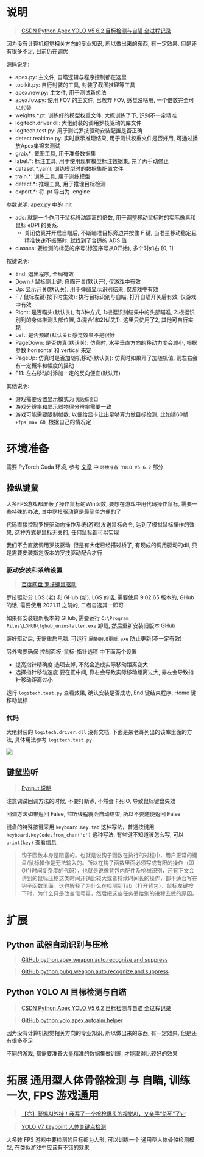
# 说明

> [CSDN Python Apex YOLO V5 6.2 目标检测与自瞄 全过程记录](https://blog.csdn.net/mrathena/article/details/126860226)

因为没有计算机视觉相关方向的专业知识, 所以做出来的东西, 有一定效果, 但是还有很多不足, 目前仍在调优

源码说明:
- apex.py: 主文件, 自瞄逻辑与程序控制都在这里
- toolkit.py: 自行封装的工具, 封装了截图推理等工具
- apex.new.py: 主文件, 用于测试新想法
- apex.fov.py: 使用 FOV 的主文件, 已放弃 FOV, 感觉没啥用, 一个倍数完全可以代替
- weights.*.pt: 训练好的模型权重文件, 大概训练了下, 识别不一定精准
- logitech.driver.dll: 大佬封装的调用罗技驱动的库文件
- logitech.test.py: 用于测试罗技驱动安装配置是否正确
- detect.realtime.py: 实时展示推理结果, 用于测试权重文件是否好用, 可通过播放Apex集锦来测试
- grab.*: 截图工具, 用于准备数据集
- label.*: 标注工具, 用于使用现有模型标注数据集, 完了再手动修正
- dataset.*.yaml: 训练模型时的数据集配置文件
- train.*: 训练工具, 用于训练模型
- detect.*: 推理工具, 用于推理目标检测
- export.*: 将 .pt 导出为 .engine

参数说明: apex.py 中的 init
- ads: 就是一个作用于鼠标移动距离的倍数, 用于调整移动鼠标时的实际像素和鼠标 eDPI 的关系. 
  - 关闭仿真并开启自瞄后, 不断瞄准目标旁边并按住 F 键, 当准星移动稳定且精准快速不振荡时, 就找到了合适的 ADS 值
- classes: 要检测的标签的序号(标签序号从0开始), 多个时如右 [0, 1]

按键说明:
- End: 退出程序, 全局有效
- Down / 鼠标侧上键: 自瞄开关(默认开), 仅游戏中有效
- Up: 显示开关(默认关), 用于弹窗显示识别结果, 仅游戏中有效
- F / 鼠标左键(按下时生效): 执行目标识别与自瞄, 打开自瞄开关后有效, 仅游戏中有效
- Right: 是否瞄头(默认关), 有3种方式, 1:根据识别结果中的头部瞄准, 2:根据识别到的身体推测头部位置, 3:混合1和2(优先1). 这里只使用了2, 其他可自行实现
- Left: 是否预瞄(默认关): 感觉效果不是很好
- PageDown: 是否仿真(默认关): 仿真时, 水平垂直方向的移动力度会减小, 根据参数 horizontal 和 vertical 来定
- PageUp: 仿真时是否加随机移动(默认关): 仿真时如果开了加随机值, 则左右会有一定概率和幅度的摇动
- F11: 左右移动时添加一定的反向便宜(默认开)

其他说明:
- 游戏需要设置显示模式为 `无边框窗口`
- 游戏分辨率和显示器物理分辨率需要一致
- 游戏可能需要限制帧数, 以便给显卡让出足够算力做目标检测, 比如锁60帧 `+fps_max 60`, 根据自己的情况定

# 环境准备

需要 PyTorch Cuda 环境, 参考 [文章](https://blog.csdn.net/mrathena/article/details/126860226) 中 `环境准备 YOLO V5 6.2` 部分

## 操纵键鼠

大多FPS游戏都屏蔽了操作鼠标的Win函数, 要想在游戏中用代码操作鼠标, 需要一些特殊的办法, 其中罗技驱动算是最简单方便的了

代码直接控制罗技驱动向操作系统(游戏)发送鼠标命令, 达到了模拟鼠标操作的效果, 这种方式是鼠标无关的, 任何鼠标都可以实现

我们不会直接调用罗技驱动, 但是有大佬已经搭过桥了, 有现成的调用驱动的dll, 只是需要安装指定版本的罗技驱动配合才行

### 驱动安装和系统设置

> [百度网盘 罗技键鼠驱动](https://pan.baidu.com/s/1VkE2FQrNEOOkW6tCOLZ-kw?pwd=yh3s)

罗技驱动分 LGS (老) 和 GHub (新), LGS 的话, 需要使用 9.02.65 版本的, GHub 的话, 需要使用 2021.11 之前的, 二者自选其一即可

如果有安装较新版本的 GHub, 需要运行 `C:\Program Files\LGHUB\lghub_uninstaller.exe` 卸载, 然后重新安装旧版本 GHub

装好驱动后, 无需重启电脑. 可运行 `屏蔽GHUB更新.exe` 防止更新(不一定有效)

另外需要确保 控制面板-鼠标-指针选项 中下面两个设置
- 提高指针精确度 选项去掉, 不然会造成实际移动距离变大
- 选择指针移动速度 要在正中间, 靠右会导致实际移动距离过大, 靠左会导致指针移动距离过小

运行 `logitech.test.py` 查看效果, 确认安装是否成功, End 键结束程序, Home 键移动鼠标

### 代码

大佬封装的 `logitech.driver.dll` 没有文档, 下面是某老哥列出的该库里面的方法, 具体用法参考 `logitech.test.py`

![](https://github.com/mrathena/python.apex.weapon.auto.recognize.and.suppress/blob/master/readme/20221204.131618.213.png)

## 键鼠监听

> [Pynput 说明](https://pypi.org/project/pynput/)

注意调试回调方法的时候, 不要打断点, 不然会卡死IO, 导致鼠标键盘失效

回调方法如果返回 False, 监听线程就会自动结束, 所以不要随便返回 False

键盘的特殊按键采用 `keyboard.Key.tab` 这种写法，普通按键用 `keyboard.KeyCode.from_char('c')` 这种写法, 有些键不知道该怎么写, 可以 `print(key)` 查看信息

> 钩子函数本身是阻塞的。也就是说钩子函数在执行的过程中，用户正常的键盘/鼠标操作是无法输入的。所以在钩子函数里面必须写成有限的操作（即O(1)时间复杂度的代码），也就是说像背包内配件及枪械识别，还有下文会讲到的鼠标压枪这类时间开销比较大或者持续时间长的操作，都不适合写在钩子函数里面。这也解释了为什么在检测到Tab（打开背包）、鼠标左键按下时，为什么只是改变信号量，然后把这些任务丢给别的进程去做的原因。

# 扩展

## Python 武器自动识别与压枪

> [GitHub python.apex.weapon.auto.recognize.and.suppress](https://github.com/mrathena/python.apex.weapon.auto.recognize.and.suppress)

> [GitHub python.pubg.weapon.auto.recognize.and.suppress](https://github.com/mrathena/python.pubg.weapon.auto.recognize.and.suppress)

## Python YOLO AI 目标检测与自瞄

> [CSDN Python Apex YOLO V5 6.2 目标检测与自瞄 全过程记录](https://blog.csdn.net/mrathena/article/details/126860226)

> [GitHub python.yolo.apex.autoaim.helper](https://github.com/mrathena/python.yolo.apex.autoaim.helper)

因为没有计算机视觉相关方向的专业知识, 所以做出来的东西, 有一定效果, 但是还有很多不足

不同的游戏, 都需要准备大量精准的数据集做训练, 才能取得比较好的效果

# 拓展 通用型人体骨骼检测 与 自瞄, 训练一次, FPS 游戏通用

> [【亦】警惕AI外挂！我写了一个枪枪爆头的视觉AI，又亲手“杀死”了它](https://www.bilibili.com/video/BV1Lq4y1M7E2/)

> [YOLO V7 keypoint 人体关键点检测](https://xugaoxiang.com/2022/07/21/yolov7/)

大多数 FPS 游戏中要检测的目标都为人形, 可以训练一个 通用型人体骨骼检测模型, 在类似游戏中应该有不错的效果
